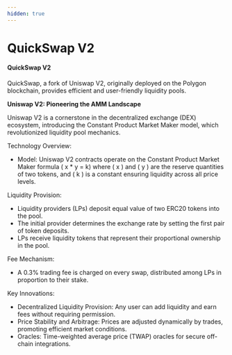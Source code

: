 ```yaml
---
hidden: true
---
```


# QuickSwap V2

#### QuickSwap V2

QuickSwap, a fork of Uniswap V2, originally deployed on the Polygon blockchain, provides efficient and user-friendly liquidity pools.

**Uniswap V2: Pioneering the AMM Landscape**

Uniswap V2 is a cornerstone in the decentralized exchange (DEX) ecosystem, introducing the Constant Product Market Maker model, which revolutionized liquidity pool mechanics.

Technology Overview:

* Model: Uniswap V2 contracts operate on the Constant Product Market Maker formula ( x \* y = k) where ( x ) and ( y ) are the reserve quantities of two tokens, and ( k ) is a constant ensuring liquidity across all price levels.

Liquidity Provision:

* Liquidity providers (LPs) deposit equal value of two ERC20 tokens into the pool.
* The initial provider determines the exchange rate by setting the first pair of token deposits.
* LPs receive liquidity tokens that represent their proportional ownership in the pool.

Fee Mechanism:

* A 0.3% trading fee is charged on every swap, distributed among LPs in proportion to their stake.

Key Innovations:

* Decentralized Liquidity Provision: Any user can add liquidity and earn fees without requiring permission.
* Price Stability and Arbitrage: Prices are adjusted dynamically by trades, promoting efficient market conditions.
* Oracles: Time-weighted average price (TWAP) oracles for secure off-chain integrations.
